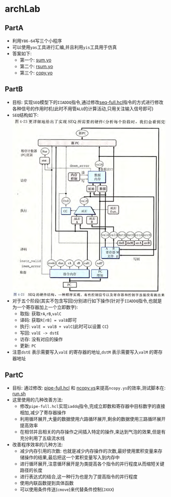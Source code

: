# archLab
## PartA
- 利用`Y86-64`写三个小程序
- 可以使用`yas`工具进行汇编,并且利用`yis`工具用于仿真
- 答案如下:
  - 第一个: [sum.yo](archlab-handout/sim/misc/PartA/sum.ys)
  - 第二个: [rsum.yo](archlab-handout/sim/misc/PartA/rsum.ys)
  - 第三个: [copy.yo](archlab-handout/sim/misc/PartA/copy.ys)
## PartB
- 目标: 实现`SEQ`模型下的`IIADDQ`指令,通过修改[seq-full.hcl](archlab-handout/sim/seq/seq-full.hcl)指令的方式进行修改各种信号的作用时机(此时不用管`ALU`的计算活动,只用关注输入信号即可)
- `SEQ`结构如下:
![alt text](./img/image.png)
- 对于五个阶段(其实不包含写回)分别进行如下操作(针对于`IIADDQ`指令,也就是为一个寄存器加上一个立即数字):
  - 取指: 获取`rA`,`rB`,`valC`
  - 译码: 获取`R[rB] = valB`即可
  - 执行: `valE = valB + valC`(此时可以设置 `CC`)
  - 写回: `valE -> dstE`
  - 访存: 没有对应的操作
  - 更新: `PC`
- 注意`dstE` 表示需要写入`valE` 的寄存器的地址,`dstM` 表示需要写入`valM` 的寄存器地址
## PartC
- 目标: 通过修改: [pipe-full.hcl](archlab-handout/sim/pipe/pipe-full.hcl) 和 [ncopy.ys](archlab-handout/sim/pipe/ncopy.ys)来提高`ncopy.ys`的效率,测试脚本在: [run.sh](archlab-handout/sim/pipe/run.sh)
- 这里使用的几种改善方法:
  - 修改`pipe-full.hcl`实现`iaddq`指令,完成立即数和寄存器中目标数字的直接相加,减少了寄存器操作
  - 利用循环展开,大量的数据使用六路循环展开,剩余的数据使用三路循环展开提高效率
  - 在相邻并且相关的内存操作之间插入特定的操作,来达到气泡的效果,但是有充分利用了五级流水线
- 改善程序效率的几种方法:
  - 减少内存引用的次数: 也就是减少内存操作的次数,最好使用累积变量来存储操作的结果,最后把这一个累积变量写入到内存中
  - 进行循环展开,注意循环展开是为类提高各个指令的并行程度从而缩短关键路径的长度
  - 进行表达式的结合,这一种行为也是为了提高指令的并行程度
  - 使用内联函数提到具体函数
  - 可以使用条件传送(`cmove`)来代替条件控制(`JXXX`)